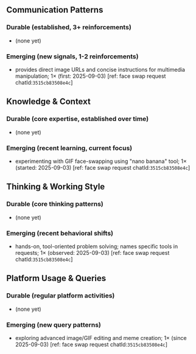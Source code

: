 ## Communication Patterns
### Durable (established, 3+ reinforcements)
- (none yet)

### Emerging (new signals, 1-2 reinforcements)
- provides direct image URLs and concise instructions for multimedia manipulation; 1× (first: 2025-09-03) [ref: face swap request chatId:`3515cb83508e4c`]

## Knowledge & Context
### Durable (core expertise, established over time)
- (none yet)

### Emerging (recent learning, current focus)
- experimenting with GIF face-swapping using "nano banana" tool; 1× (started: 2025-09-03) [ref: face swap request chatId:`3515cb83508e4c`]

## Thinking & Working Style
### Durable (core thinking patterns)
- (none yet)

### Emerging (recent behavioral shifts)
- hands-on, tool-oriented problem solving; names specific tools in requests; 1× (observed: 2025-09-03) [ref: face swap request chatId:`3515cb83508e4c`]

## Platform Usage & Queries
### Durable (regular platform activities)
- (none yet)

### Emerging (new query patterns)
- exploring advanced image/GIF editing and meme creation; 1× (since 2025-09-03) [ref: face swap request chatId:`3515cb83508e4c`]